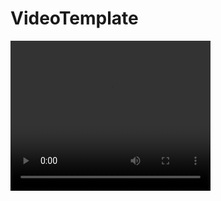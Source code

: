 # VideoTemplate

<video width="320" height="240" controls>
  <source src="videos/TemplateCutCut.mov" type="video/quicktime">
</video>
